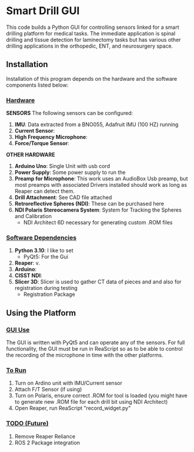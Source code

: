 # Smart Drill GUI 

This code builds a Python GUI for controlling sensors linked for a smart drilling platform for medical tasks. The immediate application is spinal drilling and tissue detection for laminectomy tasks but has various other drilling applications in the orthopedic, ENT, and neurosurgery space.


## Installation
Installation of this program depends on the hardware and the software components listed below:


### **<u>Hardware</u>**


**SENSORS**
The following sensors can be configured:
1. **IMU**: Data extracted from a BNO055, Adafruit IMU (100 HZ) running 
2. **Current Sensor**: 
3. **High Frequency Microphone**: 
4. **Force/Torque Sensor**: 

**OTHER HARDWARE**
1. **Arduino Uno**: Single Unit with usb cord
2. **Power Supply**: Some power supply to run the 
3. **Preamp for Microphone**: This work uses an AudioBox Usb preamp, but most preamps with associated Drivers installed should work as long as Reaper can detect them. 
2. **Drill Attachment**: See CAD file attached
3. **Retroreflective Spheres (NDI)**: These can be purchased here
4. **NDI Polaris Stereocamera System**: System for Tracking the Spheres and Calibration
    - NDI Architect 6D necessary for generating custom .ROM files


### **<u>Software Dependencies</u>**
1. **Python 3.10**: I like to set 
    - PyQt5: For the Gui
2. **Reaper**: v.
3. **Arduino**:
4. **CISST NDI**: 
5. **Slicer 3D**: Slicer is used to gather CT data of pieces and and also for registration during testing
    - Registration Package


## Using the Platform

### **<u>GUI Use</u>**
The GUI is written with PyQt5 and can operate any of the sensors. For full functionality, the GUI must be run in ReaScript so as to be able to control the recording of the microphone in time with the other platforms.

### **<u>To Run</u>**
1. Turn on Ardino unit with IMU/Current sensor
2. Attach F/T Sensor (if using)
3. Turn on Polaris, ensure correct .ROM for tool is loaded (you might have to generate new .ROM file for each drill bit using NDI Architect) 
3. Open Reaper, run ReaScript "record_widget.py"


### **<u>TODO (Future)</u>**
1. Remove Reaper Reliance
2. ROS 2 Package integration